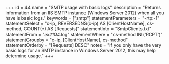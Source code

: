 +++
id = 44
name = "SMTP usage with basic logs"
description = "Returns information from an IIS SMTP instance (Windows Server 2012) when all you have is basic logs."
keywords = ["smtp"]
statementParameters = "-rtp:-1"
statementSelect = "c-ip, REVERSEDNS(c-ip) AS [ClientHostName], cs-method, COUNT(*) AS [Requests]"
statementInto = "SmtpClients.txt"
statementFrom = "*ex2104*.log"
statementWhere = "cs-method IN ('RCPT')"
statementGroupby = "c-ip, [ClientHostName], cs-method"
statementOrderby = "[Requests] DESC"
notes = "If you only have the very basic logs for an SMTP instance in Windows Server 2012, this may help determine usage."
+++

